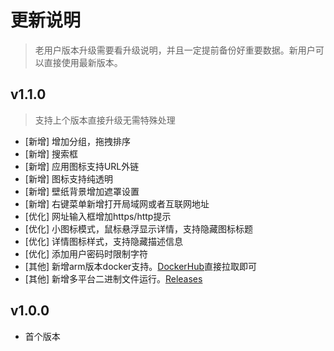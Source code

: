 # 更新说明
> 老用户版本升级需要看升级说明，并且一定提前备份好重要数据。新用户可以直接使用最新版本。


## v1.1.0
> 支持上个版本直接升级无需特殊处理

- [新增] 增加分组，拖拽排序
- [新增] 搜索框
- [新增] 应用图标支持URL外链
- [新增] 图标支持纯透明
- [新增] 壁纸背景增加遮罩设置
- [新增] 右键菜单新增打开局域网或者互联网地址
- [优化] 网址输入框增加https/http提示
- [优化] 小图标模式，鼠标悬浮显示详情，支持隐藏图标标题
- [优化] 详情图标样式，支持隐藏描述信息
- [优化] 添加用户密码时限制字符
- [其他] 新增arm版本docker支持。[DockerHub](https://hub.docker.com/r/hslr/sun-panel)直接拉取即可
- [其他] 新增多平台二进制文件运行。[Releases](https://github.com/75412701/sun-panel-v2/releases)

## v1.0.0
- 首个版本
